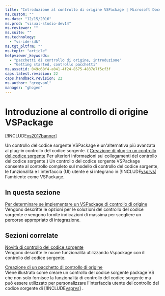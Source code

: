 ```yaml
---
title: "Introduzione al controllo di origine VSPackage | Microsoft Docs"
ms.custom: ""
ms.date: "12/15/2016"
ms.prod: "visual-studio-dev14"
ms.reviewer: ""
ms.suite: ""
ms.technology: 
  - "vs-ide-sdk"
ms.tgt_pltfrm: ""
ms.topic: "article"
helpviewer_keywords: 
  - "pacchetti di controllo di origine, introduzione"
  - "Getting started, controllo pacchetti"
ms.assetid: 049c68f4-a041-4f24-8575-4837e7f5cf3f
caps.latest.revision: 22
caps.handback.revision: 22
ms.author: "gregvanl"
manager: "ghogen"
---
```

# Introduzione al controllo di origine VSPackage
[!INCLUDE[vs2017banner](../../code-quality/includes/vs2017banner.md)]

Un controllo del codice sorgente VSPackage è un'alternativa più avanzata al plug\-in controllo del codice sorgente.  \( [Creazione di plug\-in un controllo del codice sorgente](../../extensibility/internals/creating-a-source-control-plug-in.md) Per ulteriori informazioni sui collegamenti del controllo del codice sorgente.\) Un controllo del codice sorgente VSPackage consente al controllo completo sul modello di controllo del codice sorgente, le funzionalità e l'interfaccia \(UI\) utente e si integrano in [!INCLUDE[vsprvs](../../code-quality/includes/vsprvs_md.md)] l'ambiente come VSPackage.  
  
## In questa sezione  
 [Per determinare se implementare un VSPackage di controllo di origine](../../extensibility/internals/determining-whether-to-implement-a-source-control-vspackage.md)  
 Vengono descritte le opzioni per le soluzioni del controllo del codice sorgente e vengono fornite indicazioni di massima per scegliere un percorso appropriato di integrazione.  
  
## Sezioni correlate  
 [Novità di controllo del codice sorgente](../../extensibility/internals/what-s-new-in-source-control.md)  
 Vengono descritte le nuove funzionalità utilizzando Vspackage con il controllo del codice sorgente.  
  
 [Creazione di un pacchetto di controllo di origine](../../extensibility/internals/creating-a-source-control-vspackage.md)  
 Viene illustrato come creare un controllo del codice sorgente package VS che non solo fornisce la funzionalità di controllo del codice sorgente ma può essere utilizzato per personalizzare l'interfaccia utente del controllo del codice sorgente di [!INCLUDE[vsprvs](../../code-quality/includes/vsprvs_md.md)] .